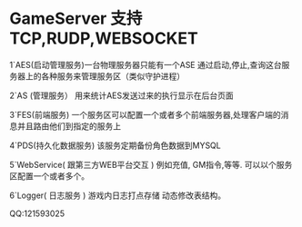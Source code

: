# GameServer 支持 TCP,RUDP,WEBSOCKET 

1`AES(启动管理服务)一台物理服务器只能有一个ASE 通过启动,停止,查询这台服务器上的各种服务来管理服务区（类似守护进程）     

2`AS (管理服务）   用来统计AES发送过来的执行显示在后台页面

3`FES(前端服务)    一个服务区可以配置一个或者多个前端服务器,处理客户端的消息并且路由他们到指定的服务上

4`PDS(持久化数据服务) 该服务定期备份角色数据到MYSQL

5`WebService( 跟第三方WEB平台交互 ) 例如充值, GM指令,等等. 可以以个服务区配置一个或者多个。

6`Logger( 日志服务 )  游戏内日志打点存储 动态修改表结构。

QQ:121593025

